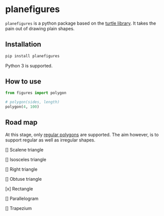 # planefigures
`planefigures` is a python package based on the [turtle library](https://docs.python.org/3.5/library/turtle.html). It takes the pain out of drawing plain shapes.

## Installation
```bash
pip install planefigures
```
Python 3 is supported.

## How to use
```python
from figures import polygon

# polygon(sides, length)
polygon(4, 100)
```

## Road map
At this stage, only [regular polygons](https://en.wikipedia.org/wiki/Regular_polygon) are supported. The aim however, is to support regular as well as irregular shapes.

[] Scalene triangle

[] Isosceles triangle

[] Right triangle

[] Obtuse triangle

[x] Rectangle

[] Parallelogram

[] Trapezium
